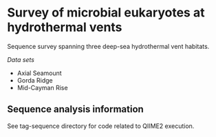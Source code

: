 # Survey of microbial eukaryotes at hydrothermal vents

Sequence survey spanning three deep-sea hydrothermal vent habitats.

_Data sets_

* Axial Seamount
* Gorda Ridge
* Mid-Cayman Rise


## Sequence analysis information

See tag-sequence directory for code related to QIIME2 execution. 
